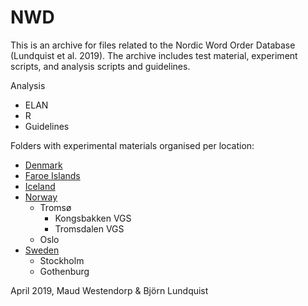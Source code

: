# NWD

This is an archive for files related to the Nordic Word Order Database (Lundquist et al. 2019). The archive includes test material, experiment scripts, and analysis scripts and guidelines.

Analysis
+ ELAN
+ R
+ Guidelines

Folders with experimental materials organised per location:
+ [Denmark](https://github.com/BjornLundquist/NWD/tree/master/Denmark)
+ [Faroe Islands](https://github.com/BjornLundquist/NWD/tree/master/FaroeIslands)
+ [Iceland](https://github.com/BjornLundquist/NWD/tree/master/Iceland)
+ [Norway](https://github.com/BjornLundquist/NWD/tree/master/Norway)
  + Tromsø
    + Kongsbakken VGS
    + Tromsdalen VGS
  + Oslo
+ [Sweden](https://github.com/BjornLundquist/NWD/tree/master/Sweden)
  + Stockholm
  + Gothenburg

April 2019, Maud Westendorp & Björn Lundquist
